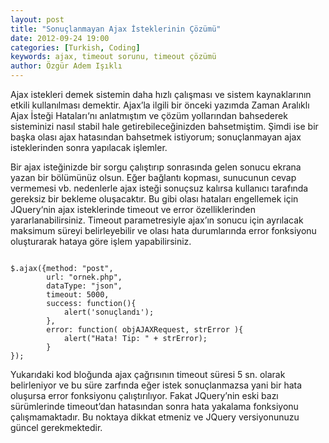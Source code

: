 ```yaml
---
layout: post
title: "Sonuçlanmayan Ajax İsteklerinin Çözümü"
date: 2012-09-24 19:00
categories: [Turkish, Coding]
keywords: ajax, timeout sorunu, timeout çözümü
author: Özgür Adem Işıklı
---
```


Ajax istekleri demek sistemin daha hızlı çalışması ve sistem kaynaklarının etkili kullanılması demektir. Ajax’la ilgili bir önceki yazımda Zaman Aralıklı Ajax İsteği Hataları‘nı anlatmıştım ve çözüm yollarından bahsederek sisteminizi nasıl stabil hale getirebileceğinizden bahsetmiştim. Şimdi ise bir başka olası ajax hatasından bahsetmek istiyorum; sonuçlanmayan ajax isteklerinden sonra yapılacak işlemler.

Bir ajax isteğinizde bir sorgu çalıştırıp sonrasında gelen sonucu ekrana yazan bir bölümünüz olsun. Eğer bağlantı kopması, sunucunun cevap vermemesi vb. nedenlerle ajax isteği sonuçsuz kalırsa kullanıcı tarafında gereksiz bir bekleme oluşacaktır. Bu gibi olası hataları engellemek için JQuery‘nin ajax isteklerinde timeout ve error özelliklerinden yararlanabilirsiniz. Timeout parametresiyle ajax’ın sonucu için ayrılacak maksimum süreyi belirleyebilir ve olası hata durumlarında error fonksiyonu oluşturarak hataya göre işlem yapabilirsiniz.

<pre><code class="language-js">
$.ajax({method: "post",
        url: "ornek.php",
        dataType: "json",
        timeout: 5000,
        success: function(){
            alert('sonuçlandı');
        },
        error: function( objAJAXRequest, strError ){
            alert("Hata! Tip: " + strError);
        }
});
</code></pre>

Yukarıdaki kod bloğunda ajax çağrısının timeout süresi 5 sn. olarak belirleniyor ve bu süre zarfında eğer istek sonuçlanmazsa yani bir hata oluşursa error fonksiyonu çalıştırılıyor. Fakat JQuery’nin eski bazı sürümlerinde timeout’dan hatasından sonra hata yakalama fonksiyonu çalışmamaktadır. Bu noktaya dikkat etmeniz ve JQuery versiyonunuzu güncel gerekmektedir.
